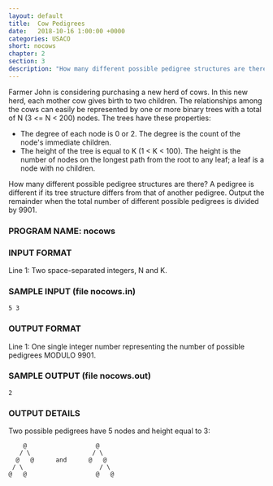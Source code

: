 ```yaml
---
layout: default
title:  Cow Pedigrees
date:   2018-10-16 1:00:00 +0000
categories: USACO
short: nocows
chapter: 2
section: 3
description: "How many different possible pedigree structures are there? A pedigree is different if its tree structure differs from that of another pedigree. Output the remainder when the total number of different possible pedigrees is divided by 9901."
---
```


Farmer John is considering purchasing a new herd of cows. In this new herd, each mother cow gives birth to two children. The relationships among the cows can easily be represented by one or more binary trees with a total of N (3 <= N < 200) nodes. The trees have these properties:

*   The degree of each node is 0 or 2. The degree is the count of the node's immediate children.
*   The height of the tree is equal to K (1 < K < 100). The height is the number of nodes on the longest path from the root to any leaf; a leaf is a node with no children.

How many different possible pedigree structures are there? A pedigree is different if its tree structure differs from that of another pedigree. Output the remainder when the total number of different possible pedigrees is divided by 9901.

### PROGRAM NAME: nocows

### INPUT FORMAT

Line 1: Two space-separated integers, N and K.

### SAMPLE INPUT (file nocows.in)

```
5 3
```

### OUTPUT FORMAT

Line 1: One single integer number representing the number of possible pedigrees MODULO 9901.

### SAMPLE OUTPUT (file nocows.out)

```
2
```

### OUTPUT DETAILS

Two possible pedigrees have 5 nodes and height equal to 3:

```
    @                   @      
   / \                 / \
  @   @      and      @   @
 / \                     / \
@   @                   @   @
```